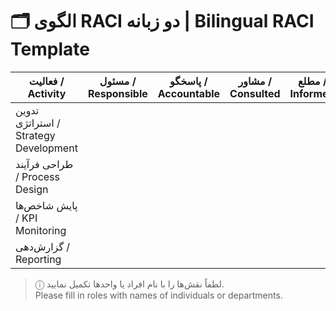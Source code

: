 # 🗂️ الگوی RACI دو زبانه | Bilingual RACI Template

| فعالیت / Activity                     | مسئول / Responsible | پاسخگو / Accountable | مشاور / Consulted | مطلع / Informed |
|----------------------------------------|----------------------|----------------------|--------------------|------------------|
| تدوین استراتژی / Strategy Development |                      |                      |                    |                  |
| طراحی فرآیند / Process Design         |                      |                      |                    |                  |
| پایش شاخص‌ها / KPI Monitoring         |                      |                      |                    |                  |
| گزارش‌دهی / Reporting                 |                      |                      |                    |                  |

> ⓘ لطفاً نقش‌ها را با نام افراد یا واحدها تکمیل نمایید.  
> Please fill in roles with names of individuals or departments.
